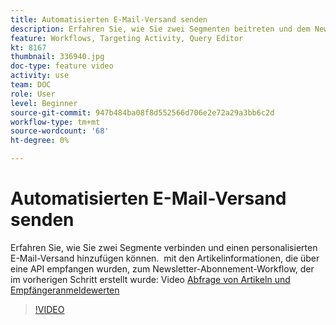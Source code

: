 ```yaml
---
title: Automatisierten E-Mail-Versand senden
description: Erfahren Sie, wie Sie zwei Segmenten beitreten und dem Newsletter-Abonnement-Workflow einen personalisierten E-Mail-Versand hinzufügen, der einen Inhaltsdigest enthält.
feature: Workflows, Targeting Activity, Query Editor
kt: 8167
thumbnail: 336940.jpg
doc-type: feature video
activity: use
team: DOC
role: User
level: Beginner
source-git-commit: 947b484ba08f8d552566d706e2e72a29a3bb6c2d
workflow-type: tm+mt
source-wordcount: '68'
ht-degree: 0%

---
```



# Automatisierten E-Mail-Versand senden

Erfahren Sie, wie Sie zwei Segmente verbinden und einen personalisierten E-Mail-Versand hinzufügen können.  mit den Artikelinformationen, die über eine API empfangen wurden, zum Newsletter-Abonnement-Workflow, der im vorherigen Schritt erstellt wurde: Video [Abfrage von Artikeln und Empfängeranmeldewerten](/help/tutorial-use-soap-apis/query-articles-and-recipient-subscription-values.md)

>[!VIDEO](https://video.tv.adobe.com/v/336904?quality=12)
